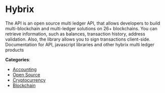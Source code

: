 # Hybrix


The API is an open source multi ledger API, that allows developers to build multi-blockchain and multi-ledger solutions on 26+ blockchains. You can retrieve information, such as balances, transaction history, address validation.  Also, the library allows you to sign transactions client-side.  Documentation for API, javascript libraries and other hybrix multi ledger products



**Categories**:
- [Accounting](https://github.com/apis-list/apis-list#accounting)
- [Open Source](https://github.com/apis-list/apis-list#open-source)
- [Cryptocurrency](https://github.com/apis-list/apis-list#cryptocurrency)
- [Blockchain](https://github.com/apis-list/apis-list#blockchain)







